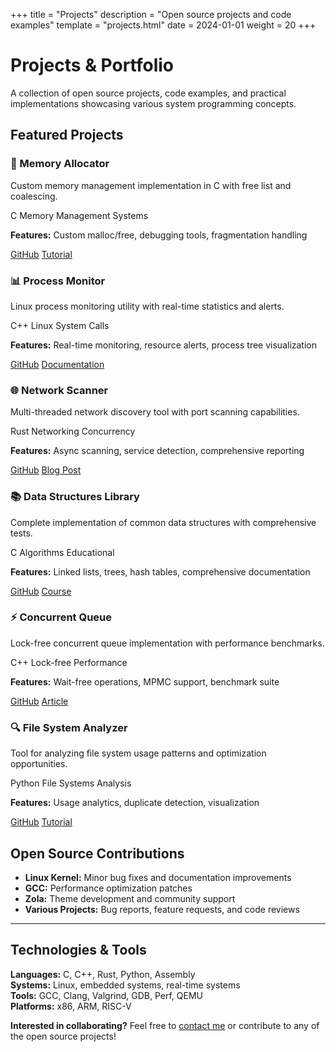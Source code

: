 +++
title = "Projects"
description = "Open source projects and code examples"
template = "projects.html"
date = 2024-01-01
weight = 20
+++

# Projects & Portfolio

A collection of open source projects, code examples, and practical implementations showcasing various system programming concepts.

## Featured Projects

<div class="projects-grid">

<div class="project-card">

### 🔧 Memory Allocator
Custom memory management implementation in C with free list and coalescing.

<div class="tech-tags">
<span class="tech-tag">C</span>
<span class="tech-tag">Memory Management</span>
<span class="tech-tag">Systems</span>
</div>

**Features:** Custom malloc/free, debugging tools, fragmentation handling

<div class="project-links">
<a href="https://github.com/yourusername/memory-allocator">GitHub</a>
<a href="/blog/custom-memory-allocator">Tutorial</a>
</div>

</div>

<div class="project-card">

### 📊 Process Monitor
Linux process monitoring utility with real-time statistics and alerts.

<div class="tech-tags">
<span class="tech-tag">C++</span>
<span class="tech-tag">Linux</span>
<span class="tech-tag">System Calls</span>
</div>

**Features:** Real-time monitoring, resource alerts, process tree visualization

<div class="project-links">
<a href="https://github.com/yourusername/process-monitor">GitHub</a>
<a href="/blog/process-monitoring">Documentation</a>
</div>

</div>

<div class="project-card">

### 🌐 Network Scanner
Multi-threaded network discovery tool with port scanning capabilities.

<div class="tech-tags">
<span class="tech-tag">Rust</span>
<span class="tech-tag">Networking</span>
<span class="tech-tag">Concurrency</span>
</div>

**Features:** Async scanning, service detection, comprehensive reporting

<div class="project-links">
<a href="https://github.com/yourusername/network-scanner">GitHub</a>
<a href="/blog/network-programming-rust">Blog Post</a>
</div>

</div>

<div class="project-card">

### 📚 Data Structures Library
Complete implementation of common data structures with comprehensive tests.

<div class="tech-tags">
<span class="tech-tag">C</span>
<span class="tech-tag">Algorithms</span>
<span class="tech-tag">Educational</span>
</div>

**Features:** Linked lists, trees, hash tables, comprehensive documentation

<div class="project-links">
<a href="https://github.com/yourusername/data-structures">GitHub</a>
<a href="/courses/data-structures">Course</a>
</div>

</div>

<div class="project-card">

### ⚡ Concurrent Queue
Lock-free concurrent queue implementation with performance benchmarks.

<div class="tech-tags">
<span class="tech-tag">C++</span>
<span class="tech-tag">Lock-free</span>
<span class="tech-tag">Performance</span>
</div>

**Features:** Wait-free operations, MPMC support, benchmark suite

<div class="project-links">
<a href="https://github.com/yourusername/concurrent-queue">GitHub</a>
<a href="/blog/lock-free-programming">Article</a>
</div>

</div>

<div class="project-card">

### 🔍 File System Analyzer
Tool for analyzing file system usage patterns and optimization opportunities.

<div class="tech-tags">
<span class="tech-tag">Python</span>
<span class="tech-tag">File Systems</span>
<span class="tech-tag">Analysis</span>
</div>

**Features:** Usage analytics, duplicate detection, visualization

<div class="project-links">
<a href="https://github.com/yourusername/fs-analyzer">GitHub</a>
<a href="/blog/file-system-analysis">Tutorial</a>
</div>

</div>

</div>

## Open Source Contributions

- **Linux Kernel:** Minor bug fixes and documentation improvements
- **GCC:** Performance optimization patches  
- **Zola:** Theme development and community support
- **Various Projects:** Bug reports, feature requests, and code reviews

---

## Technologies & Tools

**Languages:** C, C++, Rust, Python, Assembly  
**Systems:** Linux, embedded systems, real-time systems  
**Tools:** GCC, Clang, Valgrind, GDB, Perf, QEMU  
**Platforms:** x86, ARM, RISC-V

**Interested in collaborating?** Feel free to [contact me](/contact) or contribute to any of the open source projects!
